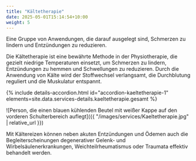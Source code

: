 ```yaml
---
title: "Kältetherapie"
date: 2025-05-01T15:14:54+10:00
weight: 5
---
```


Eine Gruppe von Anwendungen, die darauf ausgelegt sind, Schmerzen zu lindern und Entzündungen zu reduzieren.

Die Kältetherapie ist eine bewährte Methode in der Physiotherapie, die gezielt niedrige Temperaturen einsetzt, um Schmerzen zu lindern, Entzündungen zu hemmen und Schwellungen zu reduzieren. Durch die Anwendung von Kälte wird der Stoffwechsel verlangsamt, die Durchblutung reguliert und die Muskulatur entspannt.

{% include details-accordion.html
  id="accordion-kaeltetherapie-1"
  elements=site.data.services-details.kaeltetherapie.gesamt
%}

![Person, die einen blauen kühlenden Beutel mit weißer Kappe auf den vorderen Schulterbereich auflegt]({{ "/images/services/Kaeltetherapie.jpg" | relative_url }})

Mit Kältereizen können neben akuten Entzündungen und Ödemen auch die Begleiterscheinungen degenerativer Gelenk- und Wirbelsäulenerkrankungen, Weichteilrheumatismus oder Traumata effektiv behandelt werden.

